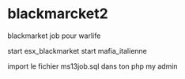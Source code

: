 # blackmarcket2
blackmarket job pour warlife

start esx_blackmarket
start mafia_italienne


import le fichier ms13job.sql dans ton php my admin
